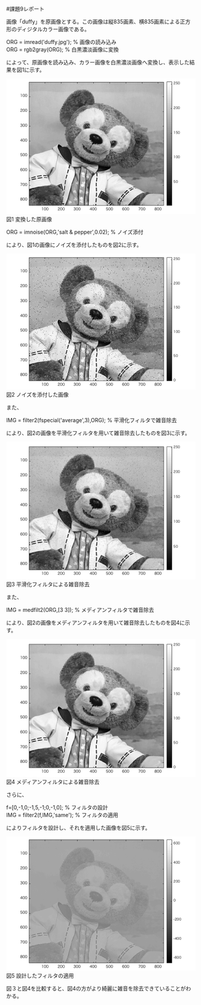 #課題9レポート

画像「duffy」を原画像とする。この画像は縦835画素、横835画素による正方形のディジタルカラー画像である。  

ORG = imread('duffy.jpg'); % 画像の読み込み  
ORG = rgb2gray(ORG); % 白黒濃淡画像に変換  

によって、原画像を読み込み、カラー画像を白黒濃淡画像へ変換し、表示した結果を図1に示す。  

![変換した原画像](image/kadai9_1.png)  
図1 変換した原画像  

ORG = imnoise(ORG,'salt & pepper',0.02); % ノイズ添付

により、図1の画像にノイズを添付したものを図2に示す。

![ノイズを添付した画像](image/kadai9_2.png)  
図2 ノイズを添付した画像  

また、  

IMG = filter2(fspecial('average',3),ORG); % 平滑化フィルタで雑音除去

により、図2の画像を平滑化フィルタを用いて雑音除去したものを図3に示す。

![平滑化フィルタによる雑音除去](image/kadai9_3.png)  
図3 平滑化フィルタによる雑音除去  

また、  

IMG = medfilt2(ORG,[3 3]); % メディアンフィルタで雑音除去

により、図2の画像をメディアンフィルタを用いて雑音除去したものを図4に示す。

![メディアンフィルタによる雑音除去](image/kadai9_4.png)  
図4 メディアンフィルタによる雑音除去  

さらに、

f=[0,-1,0;-1,5,-1;0,-1,0]; % フィルタの設計  
IMG = filter2(f,IMG,'same'); % フィルタの適用

によりフィルタを設計し、それを適用した画像を図5に示す。

![設計したフィルタの適用](image/kadai9_5.png)  
図5 設計したフィルタの適用  

図３と図4を比較すると、図4の方がより綺麗に雑音を除去できていることがわかる。